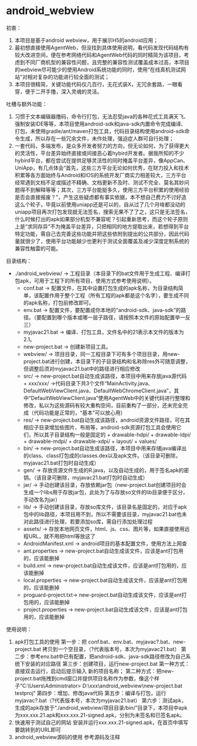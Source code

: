 # android_webview
初衷：
1. 本项目是基于android webview，用于展示H5的android应用；
2. 最初想直接使用AgentWeb，但没找到具体使用说明，看代码发现代码结构有较大改进空间，便在参考网络代码和AgentWeb代码的同时精简为该项目，考虑到不同厂商机型的兼容性问题，且完整的兼容性测试覆盖成本过高，本项目的webview尽可能少的使用Android系统功能的同时，使用“在线真机测试网站”对相对复杂的功能进行较全面的测试；
3. 本项目很精简，关键功能代码仅几百行，无花式装X，无冗余套路，一眼看穿，便于二开手撸，深入灵魂的灵活。

吐槽与额外功能：
1. 习惯于文本编辑器撸码，命令行打包，无法忍受java的各种花式工具满天飞、强制安装IDE等等，本项目使用android-sdk和java-sdk内置命令完成编译、打包，未使用gradle/ant/maven打包工具，代码目录结构使用android-sdk命令生成，所以存在一些冗余文件，未作处理，强迫症人群可自行处理；
2. 一套代码，多端发布，是众多开发者努力的方向，但无论如何，为了获得更大的灵活性，平台差异始终直接或间接恶心着hybird开发者。据我所知的不少hybird平台，都在尝试在提供足够灵活性的同时掩盖平台差异，像AppCan、UniApp，有几点体会“首先，这些三方平台无论如何优秀，在财力投入和技术积累等各方面始终与Android和IOS的系统开发厂商实力相差较大，三方平台经常遇到文档不足或描述不精确、文档更新不及时、测试不完全、莫名其妙问题得不到解释等等；其次，三方平台能挺多久，使用三方平台积累的使用经验是否会直接报废？”，产生这些疑虑都有事实依据，本不想自己费力不讨好造这么个轮子，毕竟以前使用uniapp还是可以的，自从过了几个月啥都没动的uniapp项目再次打包发现就无法签名，搜索无果不了了之，这只是无法签名，什么时候打出的apk如果部分机型不兼容呢？引起重新思考，而这个轮子原则上是“求同存异”不为掩盖平台差异，只把相同的地方提取出来，若想得到平台特定功能，需自己去完善这些功能并把这些依附到提出的公共部分，因此代码量就很少了，使用平台功能越少也更利于测试全面覆盖及减少深度定制系统的兼容性触雷的可能。

目录结构：
 + ./android_webview/     -> 工程目录（本目录下的bat文件用于生成工程、编译打包apk，可用于工程下的所有项目，使用方式参考使用说明）。
    -  conf.bat            -> 配置文件，在其中设置打包生成的apk名称，为目录结构简单，该配置作用于整个工程（所有工程的apk都是这个名字），要生成不同的apk名称，打包前修改即可。
    -  env.bat             -> 配置文件，要配置成你本地的“android-sdk、java-sdk”的路径。（要配置到哪个版本或哪一层子路径，请按照本文件的原始配置举一反三）
    -  myjavac21.bat       -> 编译、打包工具，文件名中的21表示本文件的版本为2.1。
    -  new-project.bat     -> 创建新项目工具。
    +  webview/             -> 项目目录，同一工程目录下可有多个项目目录，用new-project.bat进行创建，本目录下的子目录结构和名称除res外可随意调整，但调整后须对myjavac21.bat中的路径进行相应修改
      +  src/                 -> new-project.bat自动生成该路径，本项目中用来存放java源代码
        + xxx/xxx/              ->代码目录下共3个文件“MainActivity.java、DefaultWebViewClient.java、DefaultWebChromeClient.java”，其中“DefaultWebViewClient.java”使用AgentWeb中的关键代码进行整理和修改，私以为这些源码有较大重构空间，目前重构了一部分，还未完全完成（代码功能是正常的，“基本”可以放心用）
      +  res/                 -> new-project.bat自动生成该路径，android资源文件路径，可在其相应子目录增加些图片、布局等，android-sdk资源打包工具会使用它们，所以其子目录结构一般是固定的
        +  drawable-hdpi/
        +  drawable-ldpi/
        +  drawable-mdpi/
        +  drawable-xdpi/
        +  layout/
        +  values/
      +  bin/                 -> new-project.bat自动生成该路径，本项目中用来存储java编译出的class、class打包成的classes.dex以及apk文件。（该目录可删除，myjavac21.bat打包时自动生成）
      +  gen/                 -> 存放资源文件生成的R.java，以及自动生成的，用于签名apk的密钥。（该目录可删除，myjavac21.bat打包时自动生成）
      +  jar/                 -> 手动创建该目录，存放依赖jar包（new-project.bat创建项目时会生成一个libs用于存放jar包，此处为了与存放so文件的lib目录便于区分，手动改名为jar）
      +  lib/                 -> 手动创建该目录，存放so库文件，该目录名是固定的，对应于apk包中的lib路径，本项目用不到，所以不需要该目录，myjavac21.bat也未对此路径进行处理，若要添加so库，需自行添加处理过程
      +  assets/              -> 存放本地网页文件，html、js、css、图片等，如果直接使用远程URL，就不用把html等放这了
      -  AndroidManifest.xml -> android项目的基本配置文件，使用方法上网查
      -  ant.properties      -> new-project.bat自动生成该文件，应该是ant打包用的，应该能删掉
      -  build.xml           -> new-project.bat自动生成该文件，应该是ant打包用的，应该能删掉
      -  local.properties    -> new-project.bat自动生成该文件，应该是ant打包用的，应该能删掉
      -  proguard-project.txt-> new-project.bat自动生成该文件，应该是ant打包用的，应该能删掉
      -  project.properties  -> new-project.bat自动生成该文件，应该是ant打包用的，应该能删掉
      
使用说明：
1. apk打包工具的使用
  第一步：把 conf.bat、env.bat、myjavac?.bat、new-project.bat 拷贝到一个空目录，（?代表版本号，本次为myjavac21.bat）
  第二步：参考env.bat中已有配置，把android-sdk、java-sdk路径修改为自己系统下安装的对应路径
  第三步：创建项目，运行new-project.bat
      第一种方式：直接双击运行，启动后提示输入 新的项目名称；
      第二种方式：把new-project.bat拖拽到cmd窗口并提供项目名称作为参数，像这个样子“C:\Users\Administrator> D:\xxx\android_webview\new-project.bat testproj”
  第四步：增加、修改java代码
  第五步：编译与打包，运行myjavac?.bat（?代表版本号，本次为myjavac21.bat）
  第六步：测试apk，生成的apk存放于“./android_webview/项目目录/bin/”目录下，本项目中apk为xxx.xxx.21.apk和xxx.xxx.21-signed.apk，分别为未签名和已签名apk。
2. 快速用于测试自己的网站
  安装并运行xxx.xxx.21-signed.apk，在首页中填写要跳转到的URL即可
3. android_webview源码的使用
  参考源码及注释
  
